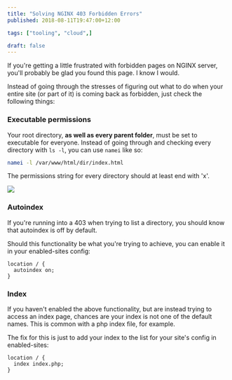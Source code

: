 ```yaml
---
title: "Solving NGINX 403 Forbidden Errors"
published: 2018-08-11T19:47:00+12:00

tags: ["tooling", "cloud",]

draft: false
---
```


If you're getting a little frustrated with forbidden pages on NGINX server, you'll probably be glad you found this page. I know I would.

Instead of going through the stresses of figuring out what to do when your entire site (or part of it) is coming back as forbidden, just check the following things:

### Executable permissions
Your root directory, **as well as every parent folder**, must be set to executable for everyone. Instead of going through and checking every directory with `ls -l`, you can use `namei` like so:

```sh
namei -l /var/www/html/dir/index.html
```

The permissions string for every directory should at least end with 'x'.

![](/assets/image/2018-08-11-solving-nginx-403-forbidden-errors--44c27e27-f8ba-4432-b820-a6cb6f44afc7.png)

### Autoindex
If you're running into a 403 when trying to list a directory, you should know that autoindex is off by default.

Should this functionality be what you're trying to achieve, you can enable it in your enabled-sites config:

```nginx
location / {
  autoindex on;
}
```

### Index
If you haven't enabled the above functionality, but are instead trying to access an index page, chances are your index is not one of the default names. This is common with a php index file, for example.

The fix for this is just to add your index to the list for your site's config in enabled-sites:

```nginx
location / {
  index index.php;
}
```
